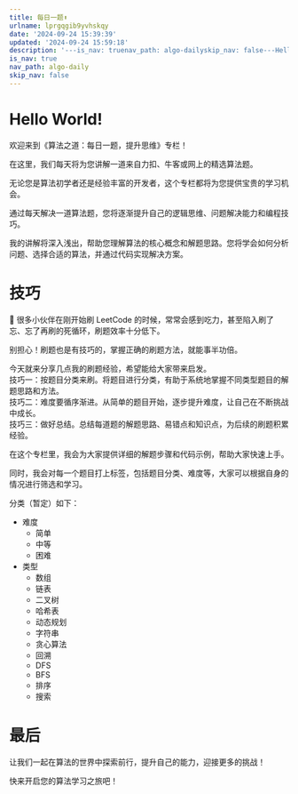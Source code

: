 ```yaml
---
title: 每日一题⬆️
urlname: lprgqgib9yvhskqy
date: '2024-09-24 15:39:39'
updated: '2024-09-24 15:59:18'
description: '---is_nav: truenav_path: algo-dailyskip_nav: false---Hello World!欢迎来到《算法之道：每日一题，提升思维》专栏！在这里，我们每天将为您讲解一道来自力扣、牛客或网上的精选算法题。无论您是算法初学者还是经验丰富的开发者，这个专栏都将为...'
is_nav: true
nav_path: algo-daily
skip_nav: false
---
```

# Hello World!
欢迎来到《算法之道：每日一题，提升思维》专栏！

在这里，我们每天将为您讲解一道来自力扣、牛客或网上的精选算法题。

无论您是算法初学者还是经验丰富的开发者，这个专栏都将为您提供宝贵的学习机会。

通过每天解决一道算法题，您将逐渐提升自己的逻辑思维、问题解决能力和编程技巧。

我的讲解将深入浅出，帮助您理解算法的核心概念和解题思路。您将学会如何分析问题、选择合适的算法，并通过代码实现解决方案。

# 技巧
🎈 很多小伙伴在刚开始刷 LeetCode 的时候，常常会感到吃力，甚至陷入刷了忘、忘了再刷的死循环，刷题效率十分低下。

别担心！刷题也是有技巧的，掌握正确的刷题方法，就能事半功倍。

今天就来分享几点我的刷题经验，希望能给大家带来启发。  
技巧一：按题目分类来刷。将题目进行分类，有助于系统地掌握不同类型题目的解题思路和方法。  
技巧二：难度要循序渐进。从简单的题目开始，逐步提升难度，让自己在不断挑战中成长。  
技巧三：做好总结。总结每道题的解题思路、易错点和知识点，为后续的刷题积累经验。

在这个专栏里，我会为大家提供详细的解题步骤和代码示例，帮助大家快速上手。

同时，我会对每一个题目打上标签，包括题目分类、难度等，大家可以根据自身的情况进行筛选和学习。

分类（暂定）如下：

+ 难度
    - 简单
    - 中等
    - 困难
+ 类型
    - 数组
    - 链表
    - 二叉树
    - 哈希表
    - 动态规划
    - 字符串
    - 贪心算法
    - 回溯
    - DFS
    - BFS
    - 排序
    - 搜索

# 最后
让我们一起在算法的世界中探索前行，提升自己的能力，迎接更多的挑战！

快来开启您的算法学习之旅吧！

